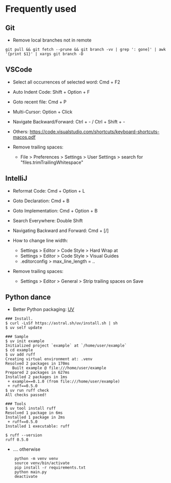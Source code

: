 # Frequently used

## Git

- Remove local branches not in remote

```
git pull && git fetch --prune && git branch -vv | grep ': gone]' | awk '{print $1}' | xargs git branch -D
```

## VSCode
- Select all occurrences of selected word: Cmd + F2

- Auto Indent Code: Shift + Option + F

- Goto recent file: Cmd + P

- Multi-Cursor: Option + Click

- Navigate Backward/Forward: Ctrl + - / Ctrl + Shift + -

- Others: https://code.visualstudio.com/shortcuts/keyboard-shortcuts-macos.pdf

- Remove trailing spaces:
    - File > Preferences > Settings > User Settings > search for "files.trimTrailingWhitespace"


## IntelliJ
- Reformat Code: Cmd + Option + L

- Goto Declaration: Cmd + B

- Goto Implementation: Cmd + Option + B

- Search Everywhere: Double Shift

- Navigating Backward and Forward: Cmd + [/]

- How to change line width:
    - Settings > Editor > Code Style > Hard Wrap at
    - Settings > Editor > Code Style > Visual Guides
    - .editorconfig > max_line_length = ..

- Remove trailing spaces:
    - Settings > Editor > General > Strip trailing spaces on Save


## Python dance

- Better Python packaging: [UV](https://github.com/astral-sh/uv)

```
### Install.
$ curl -LsSf https://astral.sh/uv/install.sh | sh
$ uv self update

### Sample
$ uv init example
Initialized project `example` at `/home/user/example`
$ cd example
$ uv add ruff
Creating virtual environment at: .venv
Resolved 2 packages in 170ms
   Built example @ file:///home/user/example
Prepared 2 packages in 627ms
Installed 2 packages in 1ms
 + example==0.1.0 (from file:///home/user/example)
 + ruff==0.5.0
$ uv run ruff check
All checks passed!

### Tools
$ uv tool install ruff
Resolved 1 package in 6ms
Installed 1 package in 2ms
 + ruff==0.5.0
Installed 1 executable: ruff

$ ruff --version
ruff 0.5.0
```


- .... otherwise
```
    python -m venv venv
    source venv/bin/activate
    pip install -r requirements.txt
    python main.py
    deactivate
```


